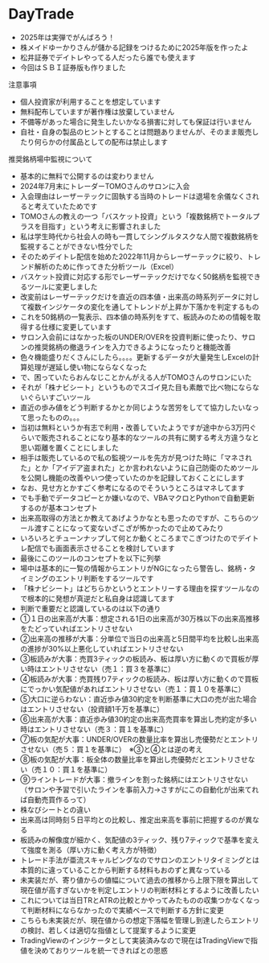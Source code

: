# DayTrade

- 2025年は実弾でがんばろう！
- 株メイドゆーかりさんが儲かる記録をつけるために2025年版を作ったよ
- 松井証券でデイトレやってる人だったら誰でも使えます
- 今回はＳＢＩ証券版も作りました


注意事項
- 個人投資家が利用することを想定しています
- 無料配布していますが著作権は放棄していません
- 不備等があった場合に発生したいかなる損害に対しても保証は行いません
- 自社・自身の製品のヒントとすることは問題ありませんが、そのまま販売したり何らかの付属品としての配布は禁止します


推奨銘柄場中監視について
- 基本的に無料で公開するのは変わりません
- 2024年7月末にトレーダーTOMOさんのサロンに入会
- 入会理由はレーザーテックに固執する当時のトレードは退場を余儀なくされると考えていたためです
- TOMOさんの教えの一つ「バスケット投資」という「複数銘柄でトータルプラスを目指す」という考えに影響されました
- 私は学生時代から社会人の時も一貫してシングルタスクな人間で複数銘柄を監視することができない性分でした
- そのためデイトレ配信を始めた2022年11月からレーザーテックに絞り、トレンド解析のために作ってきた分析ツール（Excel）
- バスケット投資に対応する形でレーザーテックだけでなく50銘柄を監視できるツールに変更しました
- 改変前はレーザーテックだけを直近の四本値・出来高の時系列データに対して複数インジケータの変化を通してトレンドが上昇か下落かを判定するもの
- これを50銘柄の一覧表示、四本値の時系列をすて、板読みのための情報を取得する仕様に変更しています
- サロン入会前にはなかった板のUNDER/OVERを投資判断に使ったり、サロンの推奨銘柄の撤退ラインを入力できるようになったりと機能改善
- 色々機能盛りだくさんにしたら。。。。更新するデータが大量発生しExcelの計算処理が遅延し使い物にならなくなった
- で、困っていたらおんなじことかんがえる人がTOMOさんのサロンにいた
- それが「株ナビシート」というものでスゴイ見た目も素敵で比べ物にならないぐらいすごいツール
- 直近の歩み値をどう判断するかとか同じような苦労をしてて協力したいなって思ったものの。。。
- 当初は無料というか有志で利用・改善していたようですが途中から3万円ぐらいで販売されることになり基本的なツールの共有に関する考え方違うなと思い距離を置くことにしました
- 相手は販売しているので私の監視ツールを先方が見つけた時に「マネされた」とか「アイデア盗まれた」とか言われないように自己防衛のためツールを公開し機能の改善やいつ使っていたのかを記録しておくことにします
- なお、見せ方とかすごく参考になるのでそういうところはマネしてます
- でも手動でデータコピーとか嫌いなので、VBAマクロとPythonで自動更新するのが基本コンセプト
- 出来高取得の方法とか教えてあげようかなとも思ったのですが、こちらのツール渡すことになって変ないざこざが怖かったので止めてみたり
- いろいろとチューンナップして何とか動くところまでこぎつけたのでデイトレ配信でも画面表示させることを検討しています
- 最後にこのツールのコンセプトを以下に列挙
- 場中は基本的に一覧の情報からエントリがNGになったら警告し、銘柄・タイミングのエントリ判断をするツールです
- 「株ナビシート」はどちらかというとエントリーする理由を探すツールなので根本的に発想が真逆だと私自身は認識してます
- 判断で重要だと認識しているのは以下の通り
- ①１日の出来高が大事：想定される1日の出来高が30万株以下の出来高推移をたどっていればエントリさせない
- ②出来高の推移が大事：分単位で当日の出来高と5日間平均を比較し出来高の進捗が30%以上悪化していればエントリさせない
- ③板読みが大事：売買3ティックの板読み、板は厚い方に動くので買板が厚い時はエントリさせない（売１：買３を基準に）
- ④板読みが大事：売買残り7ティックの板読み、板は厚い方に動くので買板にでっかい気配値があればエントリさせない（売１：買１０を基準に）
- ⑤大口に逆らわない：直近歩み値30約定を判断基準に大口の売が出た場合はエントリさせない（投資額1千万を基準に）
- ⑥出来高が大事：直近歩み値30約定の出来高売買率を算出し売約定が多い時はエントリさせない（売３：買１を基準に）
- ⑦板の気配が大事：UNDER/OVERの数量比率を算出し売優勢だとエントリさせない（売５：買１を基準に）　※③と④とは逆の考え
- ⑧板の気配が大事：板全体の数量比率を算出し売優勢だとエントリさせない（売１０：買１を基準に）
- ⑨ライントレードが大事：撤ラインを割った銘柄にはエントリさせない（サロンや予習で引いたラインを事前入力→さすがにこの自動化が出来てれば自動売買作るって）
- 株なびシートとの違い
- 出来高は同時刻５日平均との比較し、推定出来高を事前に把握するのが異なる
- 板読みの解像度が細かく、気配値の3ティック、残り7ティックで基準を変えて強度を測る（厚い方に動く考え方が特徴）
- トレード手法が亜流スキャルピングなのでサロンのエントリタイミングとは本質的に違っていることから判断する材料もおのずと異なっている
- 未実装だが、寄り値からの値幅について過去の推移から上限下限を算出して現在値が高すぎないかを判定しエントリの判断材料とするように改善したい
- これについては当日TRとATRの比較とかやってみたものの収集つかなくなって判断材料にならなかったので実績ベースで判断する方針に変更
- こちらも未実装だが、現在値からの想定下落幅を管理し到達したらエントリの検討、若しくは適切な指値として提案するように変更
- TradingViewのインジケータとして実装済みなので現在はTradingViewで指値を決めておりツールを統一できればとの思惑
